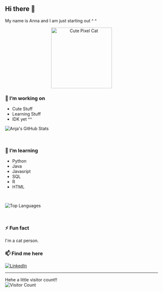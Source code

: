 ## Hi there 👋
My name is Anna and I am just starting out ^ ^ 
<p align="center">
  <img src="https://media.giphy.com/media/JIX9t2j0ZTN9S/giphy.gif" width="200" alt="Cute Pixel Cat">
</p>

### 🔭 I’m working on

- Cute Stuff
- Learning Stuff
- IDK yet ^^

![Anja's GitHub Stats](https://github-readme-stats.vercel.app/api?username=anjatheanja&show_icons=true&theme=transparent)

</div>
<br>

### 🌱 I’m learning

- Python
- Java
- Javasript 
- SQL
- R
- HTML
<br>

![Top Languages](https://github-readme-stats.vercel.app/api/top-langs/?username=anjatheanja&layout=compact&theme=transparent)

</div>

<br>

### ⚡ Fun fact

I'm a cat person.

### 📫 Find me here 

<div display="flex">
  <a href="https://www.linkedin.com/in/anna-plavyuk-674448223">
    <img src="https://img.shields.io/badge/linkedin-%230077B5.svg?style=for-the-badge&logo=linkedin&logoColor=white" alt="LinkedIn"/>
  </a>
</div>

---

Hehe a little visitor count!!  
![Visitor Count](https://komarev.com/ghpvc/?username=anjatheanja&color=blue)
